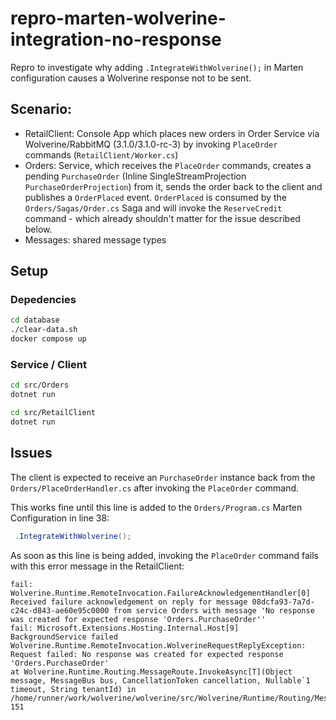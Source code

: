 # repro-marten-wolverine-integration-no-response

Repro to investigate why adding `.IntegrateWithWolverine();` in Marten configuration causes a Wolverine response not to be sent.

## Scenario:

- RetailClient: Console App which places new orders in Order Service via Wolverine/RabbitMQ (3.1.0/3.1.0-rc-3) by invoking `PlaceOrder` commands (`RetailClient/Worker.cs`)
- Orders: Service, which receives the `PlaceOrder` commands, creates a pending `PurchaseOrder` (Inline SingleStreamProjection `PurchaseOrderProjection`) from it, sends the order back to the client and publishes a `OrderPlaced` event. `OrderPlaced` is consumed by the `Orders/Sagas/Order.cs` Saga and will invoke the `ReserveCredit` command - which already shouldn't matter for the issue described below.
- Messages: shared message types

## Setup

### Depedencies

```bash
cd database
./clear-data.sh
docker compose up
```

### Service / Client

```bash
cd src/Orders
dotnet run
```

```bash
cd src/RetailClient
dotnet run
```

## Issues 

The client is expected to receive an `PurchaseOrder` instance back from the `Orders/PlaceOrderHandler.cs` after invoking the `PlaceOrder` command.

This works fine until this line is added to the `Orders/Program.cs` Marten Configuration in line 38:

```csharp
 .IntegrateWithWolverine();
```

As soon as this line is being added, invoking the `PlaceOrder` command fails with this error message in the RetailClient:

```text
fail: Wolverine.Runtime.RemoteInvocation.FailureAcknowledgementHandler[0]
Received failure acknowledgement on reply for message 08dcfa93-7a7d-c24c-d843-ae60e95c0000 from service Orders with message 'No response was created for expected response 'Orders.PurchaseOrder''
fail: Microsoft.Extensions.Hosting.Internal.Host[9]
BackgroundService failed
Wolverine.Runtime.RemoteInvocation.WolverineRequestReplyException: Request failed: No response was created for expected response 'Orders.PurchaseOrder'
at Wolverine.Runtime.Routing.MessageRoute.InvokeAsync[T](Object message, MessageBus bus, CancellationToken cancellation, Nullable`1 timeout, String tenantId) in /home/runner/work/wolverine/wolverine/src/Wolverine/Runtime/Routing/MessageRoute.cs:line 151
```
